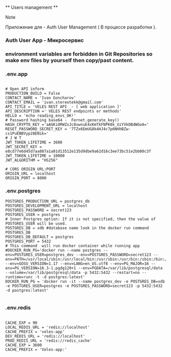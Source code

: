 ** Users management **

> [!NOTE]
> Приложение для - Auth User Management ( В процессе разработки ).


### Auth User App - Микросервис 
### environment variables are forbidden in Git Repositories so make env files by yourself then copy/past content.

### .env.app
```.env

# Open API inform
PRODUCTION_BUILD = False
CONTACT_NAME = 'Ivan Goncharov'
CONTACT_EMAIL = 'ivan.stereotekk@gmail.com'
API_TITLE = 'VELES REST API  - [ web application ]'
API_DESCRIPTION =' VELES REST endpoints or methods'
HELLO = 'echo reading_envs_OK!'
# Password hashing base64 -  Fernet.generate_key()
HASH_CRYPTO_KEY ='aAGKiORWZxJc8vwnuE4xKmTkFNPK8k_UiYVkOBdWGoA='
RESET_PASSWORD_SECRET_KEY = '7TZx6EmUG8k4HJ4c7p6NHhBZw-cs1PuEBBVyp28ENik='
# J W T 
JWT_TOKEN_LIFETIME = 3600
JWT_SECRET_KEY = e8cd77e6d45d7aa887a1a81d13512e135d9dbe9a62d16c3ee73bc51e2bb00c3f
JWT_TOKEN_LIFETIME = 10080
JWT_ALGORITHM = "HS256"

# CORS ORIGIN URL:PORT
ORIGIN_URL = localhost
ORIGIN_PORT = 8000

```

### .env.postgres

```.env
POSTGRES_PRODUCTION_URL = postgres_db
POSTGRES_DEVELOPMENT_URL = localhost
POSTGRES_PASSWORD = secret123
POSTGRES_USER = postgres
# Inner Postgres option: If it is not specified, then the value of POSTGRES_USER will be used.
POSTGRES_DB = xdb #database name look in the docker run command POSTGRES_DB
POSTGRES_DB_DEFAULT = postgres
POSTGRES_PORT = 5432
# This command  will run docker container while running app
#DOCKER_RUN_PG='docker run --name postgres --env=POSTGRES_USER=postgres_dev --env=POSTGRES_PASSWORD=secret123 --env=PATH=/usr/local/sbin:/usr/local/bin:/usr/sbin:/usr/bin:/sbin:/bin:/usr/lib/postgresql/16/bin --env=GOSU_VERSION=1.17 --env=LANG=en_US.utf8 --env=PG_MAJOR=16 --env=PG_VERSION=16.3-1.pgdg120+1 --env=PGDATA=/var/lib/postgresql/data --volume=/var/lib/postgresql/data -p 5432:5432 --restart=no --runtime=runc -t -d postgres:latest'
DOCKER_RUN_PG = 'docker run -it --name postgres_dev -e POSTGRES_DB=xdb -e POSTGRES_USER=postgres -e POSTGRES_PASSWORD=secret123 -p 5432:5432 -d postgres:latest'


```

### .env.redis

```.env

CACHE_EXP = 90
LOCAL_REDIS_URL = 'redis://localhost'
CACHE_PREFIX = 'veles-app'
DEV_REDIS_URL = 'redis://localhost'
PROD_REDIS_URL = 'redis://redis_cache'
CACHE_EXP = 3600
CACHE_PREFIX = 'Veles-app:'




```

